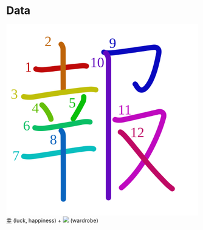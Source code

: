 # Data
![5831](Kanji/kanji-colorize/5831.svg)
[幸](Kanji/kanji-dict/幸.md) (luck, happiness) + ![](http://www.kanjidamage.com/assets/radsmall/clothes-be8d58c4a5524283a08c5722f364daeac965f618a7d83a219bb19fe75652bb0d.jpg) (wardrobe)